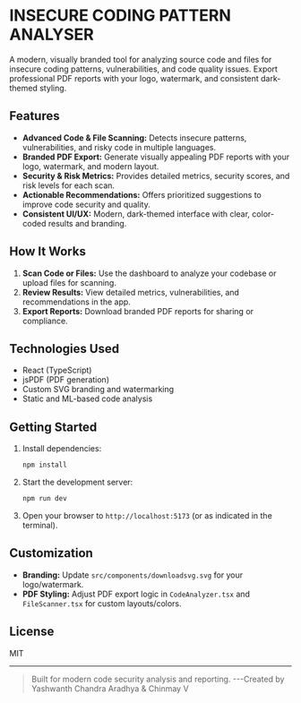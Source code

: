# INSECURE CODING PATTERN ANALYSER

A modern, visually branded tool for analyzing source code and files for insecure coding patterns, vulnerabilities, and code quality issues. Export professional PDF reports with your logo, watermark, and consistent dark-themed styling.

## Features
- **Advanced Code & File Scanning:** Detects insecure patterns, vulnerabilities, and risky code in multiple languages.
- **Branded PDF Export:** Generate visually appealing PDF reports with your logo, watermark, and modern layout.
- **Security & Risk Metrics:** Provides detailed metrics, security scores, and risk levels for each scan.
- **Actionable Recommendations:** Offers prioritized suggestions to improve code security and quality.
- **Consistent UI/UX:** Modern, dark-themed interface with clear, color-coded results and branding.

## How It Works
1. **Scan Code or Files:** Use the dashboard to analyze your codebase or upload files for scanning.
2. **Review Results:** View detailed metrics, vulnerabilities, and recommendations in the app.
3. **Export Reports:** Download branded PDF reports for sharing or compliance.

## Technologies Used
- React (TypeScript)
- jsPDF (PDF generation)
- Custom SVG branding and watermarking
- Static and ML-based code analysis

## Getting Started
1. Install dependencies:
   ```sh
   npm install
   ```
2. Start the development server:
   ```sh
   npm run dev
   ```
3. Open your browser to `http://localhost:5173` (or as indicated in the terminal).

## Customization
- **Branding:** Update `src/components/downloadsvg.svg` for your logo/watermark.
- **PDF Styling:** Adjust PDF export logic in `CodeAnalyzer.tsx` and `FileScanner.tsx` for custom layouts/colors.

## License
MIT

---

> Built for modern code security analysis and reporting.
---Created by Yashwanth Chandra Aradhya & Chinmay V
